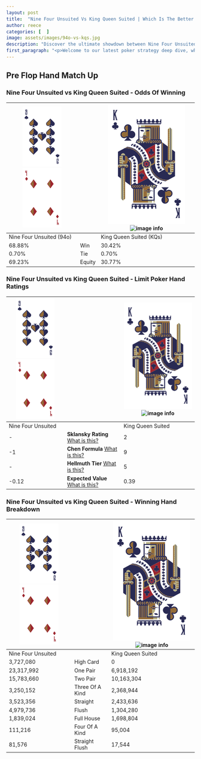 ```yaml
---
layout: post
title:  "Nine Four Unsuited Vs King Queen Suited | Which Is The Better Hand In Poker? A Complete Guide"
author: reece
categories: [  ]
image: assets/images/94o-vs-kqs.jpg
description: "Discover the ultimate showdown between Nine Four Unsuited and King Queen Suited in poker! Uncover the odds, strategies, and scenarios where one hand triumphs over the other. Get ready to up your poker game with this thrilling analysis."
first_paragraph: "<p>Welcome to our latest poker strategy deep dive, where we're pitting two distinct hands against each other in a high-stakes showdown: Nine Four Unsuited vs King Queen Suited.</p><p>In the dynamic world of poker, every decision counts, and knowing which hand holds the upper hand is key to your success at the table.</p><p>In this article, we'll dissect these two hands, explore the scenarios where one dominates the other, and equip you with the knowledge to make strategic choices that can tip the odds in your favor.</p><p>Get ready to unravel the intriguing dynamics of these poker hands and elevate your game to new heights.</p>"
---
```




[comment]: # (sp0)

## Pre Flop Hand Match Up

<div class="table hand-ratings" markdown="1"> 



### Nine Four Unsuited vs King Queen Suited - Odds Of Winning


    
| ![image info](assets/images/hand1/9.png) ![image info](assets/images/hand1/4o.png) |  | ![image info](assets/images/hand2/K.png) ![image info](assets/images/hand2/Qs.png) |
| -------- | -------- | -------- |
| Nine Four Unsuited (94o) |  | King Queen Suited (KQs) |
| 68.88% | Win | 30.42% |
| 0.70% | Tie | 0.70% |
| 69.23% | Equity | 30.77% |




[comment]: # (sp1)



### Nine Four Unsuited vs King Queen Suited - Limit Poker Hand Ratings


    
| ![image info](assets/images/hand1/9.png) ![image info](assets/images/hand1/4o.png) |  | ![image info](assets/images/hand2/K.png) ![image info](assets/images/hand2/Qs.png) |
| -------- | -------- | -------- |
| Nine Four Unsuited |  | King Queen Suited |
| - | **Sklansky Rating** [What is this?](/sklansky-rating-explained) | 2 |
| -1 | **Chen Formula** [What is this?](/chen-formula-explained) | 9 |
| - | **Hellmuth Tier** [What is this?](/Hellmuth-tier-explained) | 5 |
| -0.12 | **Expected Value** [What is this?](/expected-value-explained) | 0.39 |




[comment]: # (sp2)



### Nine Four Unsuited vs King Queen Suited - Winning Hand Breakdown


    
| ![image info](assets/images/hand1/9.png) ![image info](assets/images/hand1/4o.png) |  | ![image info](assets/images/hand2/K.png) ![image info](assets/images/hand2/Qs.png) |
| -------- | -------- | -------- |
| Nine Four Unsuited |  | King Queen Suited |
| 3,727,080 | High Card | 0 |
| 23,317,992 | One Pair | 6,918,192 |
| 15,783,660 | Two Pair | 10,163,304 |
| 3,250,152 | Three Of A Kind | 2,368,944 |
| 3,523,356 | Straight | 2,433,636 |
| 4,979,736 | Flush | 1,304,280 |
| 1,839,024 | Full House | 1,698,804 |
| 111,216 | Four Of A Kind | 95,004 |
| 81,576 | Straight Flush | 17,544 |




[comment]: # (sp3)



</div>

[comment]: # (sp4)



[comment]: # (sp5)

